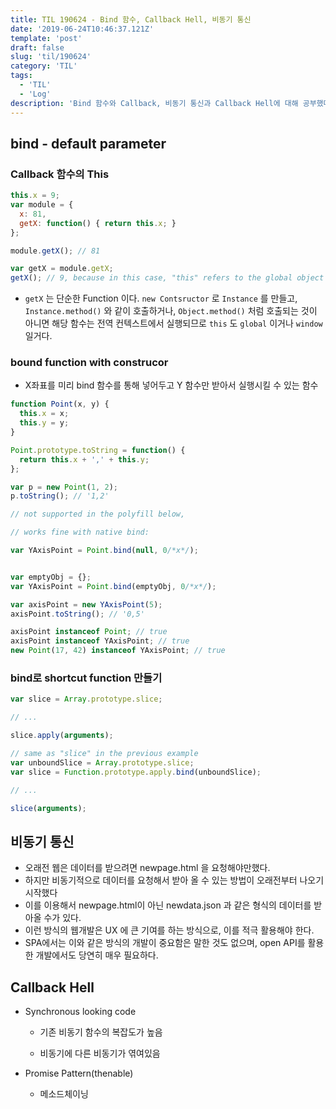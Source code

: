 ```yaml
---
title: TIL 190624 - Bind 함수, Callback Hell, 비동기 통신
date: '2019-06-24T10:46:37.121Z'
template: 'post'
draft: false
slug: 'til/190624'
category: 'TIL'
tags:
  - 'TIL'
  - 'Log'
description: 'Bind 함수와 Callback, 비동기 통신과 Callback Hell에 대해 공부했다.'
---
```


## bind - default parameter 

### Callback 함수의 This

```js
this.x = 9; 
var module = {
  x: 81,
  getX: function() { return this.x; }
};

module.getX(); // 81

var getX = module.getX;
getX(); // 9, because in this case, "this" refers to the global object
```

- `getX` 는 단순한 Function 이다. `new Contsructor` 로 `Instance` 를 만들고, `Instance.method()` 와 같이 호출하거나, `Object.method()` 처럼 호출되는 것이 아니면 해당 함수는 전역 컨텍스트에서 실행되므로 `this` 도 `global` 이거나 `window` 일거다.

### bound function with construcor 

- X좌표를 미리 bind 함수를 통해 넣어두고 Y 함수만 받아서 실행시킬 수 있는 함수

```js
function Point(x, y) {
  this.x = x;
  this.y = y;
}

Point.prototype.toString = function() { 
  return this.x + ',' + this.y; 
};

var p = new Point(1, 2);
p.toString(); // '1,2'

// not supported in the polyfill below,

// works fine with native bind:

var YAxisPoint = Point.bind(null, 0/*x*/);


var emptyObj = {};
var YAxisPoint = Point.bind(emptyObj, 0/*x*/);

var axisPoint = new YAxisPoint(5);
axisPoint.toString(); // '0,5'

axisPoint instanceof Point; // true
axisPoint instanceof YAxisPoint; // true
new Point(17, 42) instanceof YAxisPoint; // true
```

### bind로 shortcut function 만들기 

```js
var slice = Array.prototype.slice;

// ...

slice.apply(arguments);

// same as "slice" in the previous example
var unboundSlice = Array.prototype.slice;
var slice = Function.prototype.apply.bind(unboundSlice);

// ...

slice(arguments);
```

## 비동기 통신

- 오래전 웹은 데이터를 받으려면 newpage.html 을 요청해야만했다. 
- 하지만 비동기적으로 데이터를 요청해서 받아 올 수 있는 방법이 오래전부터 나오기 시작했다
- 이를 이용해서 newpage.html이 아닌 newdata.json 과 같은 형식의 데이터를 받아올 수가 있다.
- 이런 방식의 웹개발은 UX 에 큰 기여를 하는 방식으로, 이를 적극 활용해야 한다. 
- SPA에서는 이와 같은 방식의 개발이 중요함은 말한 것도 없으며, open API를 활용한 개발에서도 당연히 매우 필요하다.

## Callback Hell

- Synchronous looking code

  - 기존 비동기 함수의 복잡도가 높음

  - 비동기에 다른 비동기가 엮여있음

- Promise Pattern(thenable)

  - 메소드체이닝 